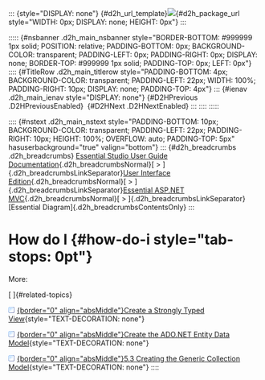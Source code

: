 ::: {style="DISPLAY: none"}
[](ms-xhelp:///?Id=d2h_url_template){#d2h_url_template}![](!package_url!){#d2h_package_url style="WIDTH: 0px; DISPLAY: none; HEIGHT: 0px"}
:::

::::: {#nsbanner .d2h_main_nsbanner style="BORDER-BOTTOM: #999999 1px solid; POSITION: relative; PADDING-BOTTOM: 0px; BACKGROUND-COLOR: transparent; PADDING-LEFT: 0px; PADDING-RIGHT: 0px; DISPLAY: none; BORDER-TOP: #999999 1px solid; PADDING-TOP: 0px; LEFT: 0px"}
:::: {#TitleRow .d2h_main_titlerow style="PADDING-BOTTOM: 4px; BACKGROUND-COLOR: transparent; PADDING-LEFT: 22px; WIDTH: 100%; PADDING-RIGHT: 10px; DISPLAY: none; PADDING-TOP: 4px"}
::: {#ienav .d2h_main_ienav style="DISPLAY: none"}
[](ms-xhelp:///?Id=60a1f0e6-6632-4695-954c-a22bb068d749){#D2HPrevious .D2HPreviousEnabled}  [](ms-xhelp:///?Id=3eaaa5fc-4834-4f4b-8d4c-01c39fbeec69){#D2HNext .D2HNextEnabled}
:::
::::
:::::

:::: {#nstext .d2h_main_nstext style="PADDING-BOTTOM: 10px; BACKGROUND-COLOR: transparent; PADDING-LEFT: 22px; PADDING-RIGHT: 10px; HEIGHT: 100%; OVERFLOW: auto; PADDING-TOP: 5px" hasuserbackground="true" valign="bottom"}
::: {#d2h_breadcrumbs .d2h_breadcrumbs}
[Essential Studio User Guide Documentation](ms-xhelp:///?Id=12457748-09e3-4d74-a240-8e049cedf030){.d2h_breadcrumbsNormal}[ \> ]{.d2h_breadcrumbsLinkSeparator}[User Interface Edition](ms-xhelp:///?Id=c29296b7-531c-413b-a0ec-488ca1f7f669){.d2h_breadcrumbsNormal}[ \> ]{.d2h_breadcrumbsLinkSeparator}[Essential ASP.NET MVC](ms-xhelp:///?Id=4b14e7d1-65c4-4f67-b1aa-2c37709905a5){.d2h_breadcrumbsNormal}[ \> ]{.d2h_breadcrumbsLinkSeparator}[Essential Diagram]{.d2h_breadcrumbsContentsOnly}
:::

# How do I {#how-do-i style="tab-stops: 0pt"}

More:

[ ]{#related-topics}

[![](button.gif){border="0" align="absMiddle"}Create a Strongly Typed View](ms-xhelp:///?Id=3eaaa5fc-4834-4f4b-8d4c-01c39fbeec69){style="TEXT-DECORATION: none"}

[![](button.gif){border="0" align="absMiddle"}Create the ADO.NET Entity Data Model](ms-xhelp:///?Id=4f47d21a-e28e-4f82-8e4d-635f05b4f69e){style="TEXT-DECORATION: none"}

[![](button.gif){border="0" align="absMiddle"}5.3 Creating the Generic Collection Model](ms-xhelp:///?Id=bda76730-fc81-4b1e-9551-b76ee30f0da1){style="TEXT-DECORATION: none"}
::::
